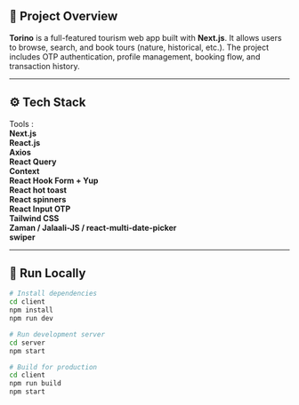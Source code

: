 ## 🧭 Project Overview

**Torino** is a full-featured tourism web app built with **Next.js**. It allows users to browse, search, and book tours (nature, historical, etc.). The project includes OTP authentication, profile management, booking flow, and transaction history.

---

## ⚙️ Tech Stack

Tools :                                  
**Next.js**                  
**React.js**                           
**Axios**                            
**React Query**         
**Context**          
**React Hook Form + Yup**              
**React hot toast**                
**React spinners**           
**React Input OTP**         
**Tailwind CSS**                         
**Zaman / Jalaali-JS / react-multi-date-picker**      
**swiper**    

---

## 🚀 Run Locally

```bash
# Install dependencies
cd client
npm install
npm run dev

# Run development server
cd server
npm start

# Build for production
cd client
npm run build
npm start
```


```

